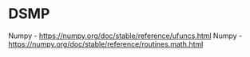 # DSMP
Numpy - https://numpy.org/doc/stable/reference/ufuncs.html
Numpy - https://numpy.org/doc/stable/reference/routines.math.html
